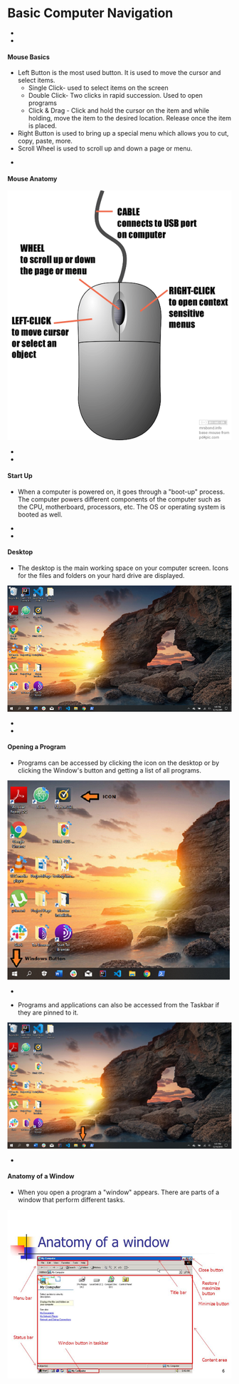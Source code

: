 # Basic Computer Navigation



-
-
#### Mouse Basics
* Left Button is the most used button. It is used to move the cursor and select items.
  * Single Click- used to select items on the screen
  * Double Click- Two clicks in rapid succession. Used to open programs
  * Click & Drag - Click and hold the cursor on the item and while holding, move the item to the desired location. Release once the item is placed.
* Right Button is used to bring up a special menu which allows you to cut, copy, paste, more.
* Scroll Wheel is used to scroll up and down a page or menu.


-

#### Mouse Anatomy
<img src="img/anatomy-of-mouse.png">


-
-
#### Start Up
* When a computer is powered on, it goes through a "boot-up" process. The computer powers different components of the computer such as the
CPU, motherboard, processors, etc. The OS or operating system is booted as well.


-
-


#### Desktop
* The desktop is the main working space on your computer screen. Icons for the files and folders on your hard drive are displayed.
<img src="img/desktop.png">


-
-

#### Opening a Program
* Programs can be accessed by clicking the icon on the desktop or by clicking the Window's button and getting a list of all programs.

<img src="img/windows-button-icon.png">  

-

* Programs and applications  can also be accessed from the Taskbar if they are pinned to it.
<img src="img/taskbar.png">

-

#### Anatomy of a Window
* When you open a program a "window" appears. There are parts of a window that perform different tasks.
<img src="img/anatomy-of-window.png">
